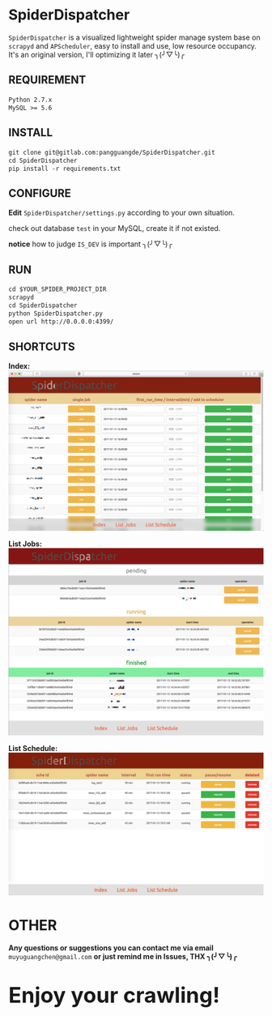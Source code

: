 SpiderDispatcher
===
`SpiderDispatcher` is a visualized lightweight spider manage system base on `scrapyd` and `APScheduler`, 
easy to install and use, low resource occupancy. It's an original version, I'll optimizing it later ╮(╯▽╰)╭

REQUIREMENT
---

```
Python 2.7.x
MySQL >= 5.6
```

INSTALL
---

```
git clone git@gitlab.com:pangguangde/SpiderDispatcher.git
cd SpiderDispatcher
pip install -r requirements.txt
```


CONFIGURE
---
**Edit** `SpiderDispatcher/settings.py` according to your own situation.

check out database `test` in your MySQL, create it if not existed.

**notice** how to judge `IS_DEV` is important  ╮(╯▽╰)╭

RUN
---

```
cd $YOUR_SPIDER_PROJECT_DIR
scrapyd
cd SpiderDispatcher
python SpiderDispatcher.py
open url http://0.0.0.0:4399/
```

SHORTCUTS
---
**Index:**
![](shortcuts/index.png)

**List Jobs:**
![](shortcuts/job_list.png)

**List Schedule:**
![](shortcuts/list_schedule.png)

OTHER
=====
**Any questions or suggestions you can contact me via email** `muyuguangchen@gmail.com` **or just remind me in Issues, 
THX ╮(╯▽╰)╭**

<p style="font-size: 3em"><b>Enjoy your crawling!</b></p>



